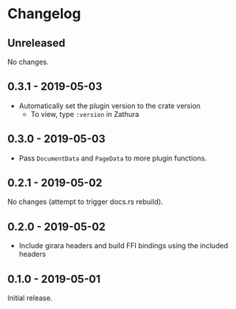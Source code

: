 # Changelog

## Unreleased

No changes.

## 0.3.1 - 2019-05-03

* Automatically set the plugin version to the crate version
  * To view, type `:version` in Zathura

## 0.3.0 - 2019-05-03

* Pass `DocumentData` and `PageData` to more plugin functions.

## 0.2.1 - 2019-05-02

No changes (attempt to trigger docs.rs rebuild).

## 0.2.0 - 2019-05-02

* Include girara headers and build FFI bindings using the included headers

## 0.1.0 - 2019-05-01

Initial release.
